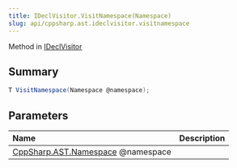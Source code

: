 ```yaml
---
title: IDeclVisitor.VisitNamespace(Namespace)
slug: api/cppsharp.ast.ideclvisitor.visitnamespace
---
```

Method in [IDeclVisitor](/api/cppsharp/ast/ideclvisitor)

## Summary



```csharp
T VisitNamespace(Namespace @namespace);
```

## Parameters

|Name|Description|
|:---|:---|
|[CppSharp.AST.Namespace](/api/cppsharp/ast/namespace) @namespace||

